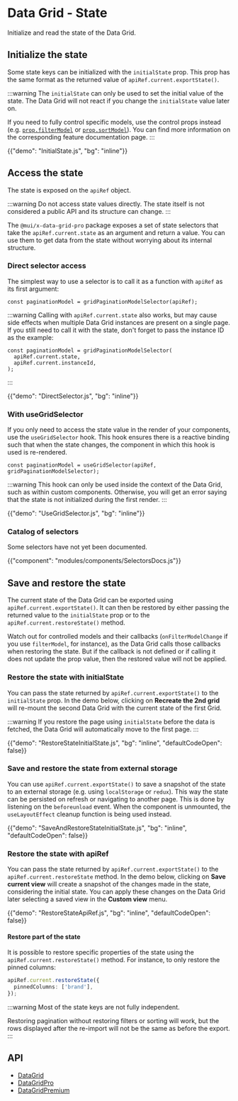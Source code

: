 # Data Grid - State

<p class="description">Initialize and read the state of the Data Grid.</p>

## Initialize the state

Some state keys can be initialized with the `initialState` prop.
This prop has the same format as the returned value of `apiRef.current.exportState()`.

:::warning
The `initialState` can only be used to set the initial value of the state.
The Data Grid will not react if you change the `initialState` value later on.

If you need to fully control specific models, use the control props instead (e.g. [`prop.filterModel`](/x/react-data-grid/filtering/#controlled-filters) or [`prop.sortModel`](https://mui.com/x/react-data-grid/sorting/#controlled-sort-model)).
You can find more information on the corresponding feature documentation page.
:::

{{"demo": "InitialState.js", "bg": "inline"}}

## Access the state

The state is exposed on the `apiRef` object.

:::warning
Do not access state values directly.
The state itself is not considered a public API and its structure can change.
:::

The `@mui/x-data-grid-pro` package exposes a set of state selectors that take the `apiRef.current.state` as an argument and return a value.
You can use them to get data from the state without worrying about its internal structure.

### Direct selector access

The simplest way to use a selector is to call it as a function with `apiRef` as its first argument:

```tsx
const paginationModel = gridPaginationModelSelector(apiRef);
```

:::warning
Calling with `apiRef.current.state` also works, but may cause side effects when multiple Data Grid instances are present on a single page.
If you still need to call it with the state, don't forget to pass the instance ID as the example:

```tsx
const paginationModel = gridPaginationModelSelector(
  apiRef.current.state,
  apiRef.current.instanceId,
);
```

:::

{{"demo": "DirectSelector.js", "bg": "inline"}}

### With useGridSelector

If you only need to access the state value in the render of your components, use the `useGridSelector` hook.
This hook ensures there is a reactive binding such that when the state changes, the component in which this hook is used is re-rendered.

```tsx
const paginationModel = useGridSelector(apiRef, gridPaginationModelSelector);
```

:::warning
This hook can only be used inside the context of the Data Grid, such as within custom components.
Otherwise, you will get an error saying that the state is not initialized during the first render.
:::

{{"demo": "UseGridSelector.js", "bg": "inline"}}

### Catalog of selectors

Some selectors have not yet been documented.

{{"component": "modules/components/SelectorsDocs.js"}}

## Save and restore the state

The current state of the Data Grid can be exported using `apiRef.current.exportState()`.
It can then be restored by either passing the returned value to the `initialState` prop or to the `apiRef.current.restoreState()` method.

Watch out for controlled models and their callbacks (`onFilterModelChange` if you use `filterModel`, for instance), as the Data Grid calls those callbacks when restoring the state.
But if the callback is not defined or if calling it does not update the prop value, then the restored value will not be applied.

### Restore the state with initialState

You can pass the state returned by `apiRef.current.exportState()` to the `initialState` prop.
In the demo below, clicking on **Recreate the 2nd grid** will re-mount the second Data Grid with the current state of the first Grid.

:::warning
If you restore the page using `initialState` before the data is fetched, the Data Grid will automatically move to the first page.
:::

{{"demo": "RestoreStateInitialState.js", "bg": "inline", "defaultCodeOpen": false}}

### Save and restore the state from external storage

You can use `apiRef.current.exportState()` to save a snapshot of the state to an external storage (e.g. using `localStorage` or `redux`).
This way the state can be persisted on refresh or navigating to another page. This is done by listening on the `beforeunload` event.
When the component is unmounted, the `useLayoutEffect` cleanup function is being used instead.

{{"demo": "SaveAndRestoreStateInitialState.js", "bg": "inline", "defaultCodeOpen": false}}

### Restore the state with apiRef

You can pass the state returned by `apiRef.current.exportState()` to the `apiRef.current.restoreState` method.
In the demo below, clicking on **Save current view** will create a snapshot of the changes made in the state, considering the initial state.
You can apply these changes on the Data Grid later selecting a saved view in the **Custom view** menu.

{{"demo": "RestoreStateApiRef.js", "bg": "inline", "defaultCodeOpen": false}}

#### Restore part of the state

It is possible to restore specific properties of the state using the `apiRef.current.restoreState()` method.
For instance, to only restore the pinned columns:

```ts
apiRef.current.restoreState({
  pinnedColumns: ['brand'],
});
```

:::warning
Most of the state keys are not fully independent.

Restoring pagination without restoring filters or sorting will work, but the rows displayed after the re-import will not be the same as before the export.
:::

## API

- [DataGrid](/x/api/data-grid/data-grid/)
- [DataGridPro](/x/api/data-grid/data-grid-pro/)
- [DataGridPremium](/x/api/data-grid/data-grid-premium/)
